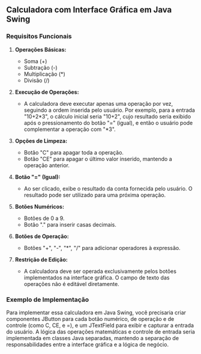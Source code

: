 ## Calculadora com Interface Gráfica em Java Swing

### Requisitos Funcionais

1. **Operações Básicas:**
   - Soma (+)
   - Subtração (-)
   - Multiplicação (*)
   - Divisão (/)

2. **Execução de Operações:**
   - A calculadora deve executar apenas uma operação por vez, seguindo a ordem inserida pelo usuário. Por exemplo, para a entrada "10+2*3", o cálculo inicial seria "10+2", cujo resultado seria exibido após o pressionamento do botão "=" (igual), e então o usuário pode complementar a operação com "*3".

3. **Opções de Limpeza:**
   - Botão "C" para apagar toda a operação.
   - Botão "CE" para apagar o último valor inserido, mantendo a operação anterior.

4. **Botão "=" (Igual):**
   - Ao ser clicado, exibe o resultado da conta fornecida pelo usuário. O resultado pode ser utilizado para uma próxima operação.

5. **Botões Numéricos:**
   - Botões de 0 a 9.
   - Botão "." para inserir casas decimais.

6. **Botões de Operação:**
   - Botões "+", "-", "*", "/" para adicionar operadores à expressão.

7. **Restrição de Edição:**
   - A calculadora deve ser operada exclusivamente pelos botões implementados na interface gráfica. O campo de texto das operações não é editável diretamente.

### Exemplo de Implementação

Para implementar essa calculadora em Java Swing, você precisaria criar componentes JButton para cada botão numérico, de operação e de controle (como C, CE, e =), e um JTextField para exibir e capturar a entrada do usuário. A lógica das operações matemáticas e controle de entrada seria implementada em classes Java separadas, mantendo a separação de responsabilidades entre a interface gráfica e a lógica de negócio.

